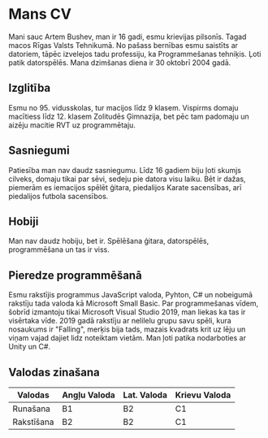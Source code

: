 # Mans CV
Mani sauc Artem Bushev, man ir 16 gadi, esmu krievijas pilsonīs. Tagad macos Rīgas Valsts Tehnikumā. No pašass bernības esmu saistīts ar datoriem, tāpēc izvelejos tadu professiju, ka Programmešanas tehniķis. Ļoti patik datorspēlēs. Mana dzimšanas diena ir 30 oktobrī 2004 gadā.

## Izglitība
Esmu no 95. vidusskolas, tur macijos līdz 9 klasem. Vispirms domaju macītiess līdz 12. klasem Zolitudēs Ģimnazija, bet pēc tam padomaju un aizēju macitie RVT uz programmētaju.

## Sasniegumi
Patiesība man nav daudz sasniegumu. Līdz 16 gadiem biju ļoti skumjs cilveks, domaju tikai par sēvi, sedeju pie datora visu laiku. Bēt ir dažas, piemerām es iemacijos spēlēt ģitara, piedalijos Karate sacensības, arī piedalijos futbola sacensībos. 

## Hobiji
Man nav daudz hobiju, bet ir. Spēlēšana ģitara, datorspēlēs, programmēšana un tas ir viss.

## Pieredze programmēšanā
Esmu rakstījis programmus JavaScript valoda, Pyhton, C# un nobeigumā rakstīju tada valoda kā Microsoft Small Basic. Par programmešanas vīdem, šobrīd izmantoju tikai Microsoft Visual Studio 2019, man liekas ka tas ir visērtaka vīde. 2019 gadā rakstīju ar nelilelu grupu savu spēli, kura nosaukums ir "Falling", merķis bija tads, mazais kvadrats krit uz lēju un viņam vajad dajiet lidz noteiktam vietām. Man ļoti patika nodarboties ar Unity un C#.

## Valodas zinašana

Valodas | Angļu Valoda | Lat. Valoda | Krievu Valoda |
--------|--------------|-------------|---------------|
Runašana |      B1     |      B2     |      C1       |
Rakstīšana|     B2     |      B2     |      C1       |